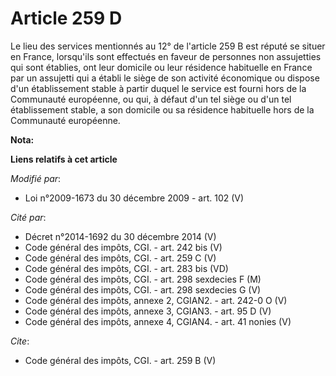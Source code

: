 # Article 259 D

Le lieu des services mentionnés au 12° de l'article 259 B est réputé se situer en France, lorsqu'ils sont effectués en faveur
de personnes non assujetties qui sont établies, ont leur domicile ou leur résidence habituelle en France par un assujetti qui
a établi le siège de son activité économique ou dispose d'un établissement stable à partir duquel le service est fourni hors
de la Communauté européenne, ou qui, à défaut d'un tel siège ou d'un tel établissement stable, a son domicile ou sa résidence
habituelle hors de la Communauté européenne.

**Nota:**



**Liens relatifs à cet article**

_Modifié par_:

  - Loi n°2009-1673 du 30 décembre 2009 - art. 102 (V)

_Cité par_:

  - Décret n°2014-1692 du 30 décembre 2014 (V)
  - Code général des impôts, CGI. - art. 242 bis (V)
  - Code général des impôts, CGI. - art. 259 C (V)
  - Code général des impôts, CGI. - art. 283 bis (VD)
  - Code général des impôts, CGI. - art. 298 sexdecies F (M)
  - Code général des impôts, CGI. - art. 298 sexdecies G (V)
  - Code général des impôts, annexe 2, CGIAN2. - art. 242-0 O (V)
  - Code général des impôts, annexe 3, CGIAN3. - art. 95 D (V)
  - Code général des impôts, annexe 4, CGIAN4. - art. 41 nonies (V)

_Cite_:

  - Code général des impôts, CGI. - art. 259 B (V)

